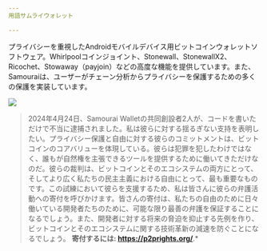 ```yaml
---
用語サムライウォレット

---
```

プライバシーを重視したAndroidモバイルデバイス用ビットコインウォレットソフトウェア。Whirlpoolコインジョイント、Stonewall、StonewallX2、Ricochet、Stowaway（payjoin）などの高度な機能を提供しています。また、Samouraiは、ユーザーがチェーン分析からプライバシーを保護するための多くの保護を実装しています。

![](../../dictionnaire/assets/45.webp)

> 2024年4月24日、Samourai Walletの共同創設者2人が、コードを書いただけで不当に逮捕されました。私は彼らに対する揺るぎない支持を表明したい。プライバシー保護と自由に対する彼らのコミットメントは、ビットコインのコアバリューを体現している。彼らは犯罪を犯したわけではなく、誰もが自然権を主張できるツールを提供するために働いてきただけなのだ。彼らの裁判は、ビットコインとそのエコシステムの両方にとって、そしてより広く私たちの民主主義における自由にとって、最も重要なものです。この試練において彼らを支援するため、私は皆さんに彼らの弁護活動への寄付を呼びかけます。皆さんの寄付は、私たちの自由のために日々働いている開発者たちのために、可能な限り最善の弁護を保証することになるでしょう。また、開発者に対する将来の脅迫を抑止する先例を作り、ビットコインとそのエコシステムに関する技術革新の減速を防ぐことになるでしょう。 **寄付するには: https://p2prights.org/**.*